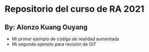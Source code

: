 # Repositorio del curso de RA 2021

## By: Alonzo Kuang Ouyang

- Mi primer ejemplo de código de realidad aumentada
- Mi segundo ejemplo para revisión de GIT